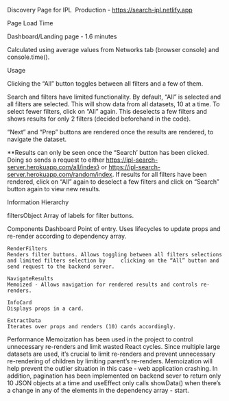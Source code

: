 Discovery Page for IPL 
Production - https://search-ipl.netlify.app

Page Load Time

Dashboard/Landing page - 1.6 minutes

Calculated using average values from Networks tab (browser console) and console.time().

Usage

Clicking the “All” button toggles between all filters and a few of them.

Search and filters have limited functionality. By default, “All” is selected and all filters are selected. This will show data from all datasets, 10 at a time. To select fewer filters, click on “All” again. This deselects a few filters and shows results for only 2 filters (decided beforehand in the code). 

“Next” and “Prep” buttons are rendered once the results are rendered, to navigate the dataset.

**Results can only be seen once the “Search’ button has been clicked. Doing so sends a request to either https://ipl-search-server.herokuapp.com/all/index} or https://ipl-search-server.herokuapp.com/random/index. If results for all filters have been rendered, click on “All” again to deselect a few filters and click on “Search” button again to view new results.


Information Hierarchy

filtersObject 
Array of labels for filter buttons.

Components
	Dashboard
	Point of entry. Uses lifecycles to update props and re-render according to dependency array.

	RenderFilters
	Renders filter buttons. Allows toggling between all filters selections and limited filters selection by 	clicking on the “All” button and send request to the backend server.

	NavigateResults
	Memoized - Allows navigation for rendered results and controls re-renders.

	InfoCard
	Displays props in a card.

	ExtractData
	Iterates over props and renders (10) cards accordingly.

Performance 
Memoization has been used in the project to control unnecessary re-renders and limit wasted React cycles. Since multiple large datasets are used, it’s crucial to limit re-renders and prevent unnecessary re-rendering of children by limiting parent’s re-renders. Memoization will help prevent the outlier situation in this case - web application crashing. In addition, pagination has been implemented on backend sever to return only 10 JSON objects at a time and useEffect only calls showData() when there’s a change in any of the elements in the dependency array - start. 
